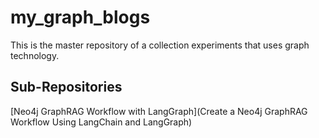# my_graph_blogs
This is the master repository of a collection experiments that uses graph technology.

## Sub-Repositories
[Neo4j GraphRAG Workflow with LangGraph](Create a Neo4j GraphRAG Workflow Using LangChain and LangGraph)
